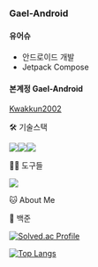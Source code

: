 ### Gael-Android

#### 유어슈
- 안드로이드 개발
- Jetpack Compose

#### 본계정 Gael-Android
[Kwakkun2002](https://github.com/kwakkun2002)


🛠️ 기술스택

<img src="https://img.shields.io/badge/Python-3766AB?style=flat-square&logo=Python&logoColor=white"/><img src="https://img.shields.io/badge/Android-34A853?style=flat-square&logo=Android&logoColor=white"/><img src="https://img.shields.io/badge/Jetpack Compose-4285F4?style=flat-square&logo=Jetpack Compose&logoColor=white"/> 

💪🏼 도구들

<img src="https://img.shields.io/badge/Android Studio-3DDC84?style=flat-square&logo=Android Studio&logoColor=white"/> 


🐱 About Me



🏅 백준

[![Solved.ac Profile](http://mazassumnida.wtf/api/v2/generate_badge?boj=kwakkun2002)](https://solved.ac/kwakkun2002/)  

[![Top Langs](https://github-readme-stats.vercel.app/api/top-langs/?username=Gael-Android&layout=compact)](https://github.com/Gael-Android/github-readme-stats)


